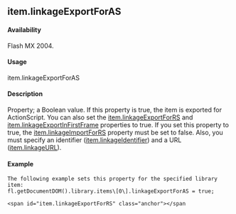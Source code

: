 ## item.linkageExportForAS

#### Availability

Flash MX 2004.

#### Usage

item.linkageExportForAS

#### Description

Property; a Boolean value. If this property is true, the item is exported for ActionScript. You can also set the
[item.linkageExportForRS](#item.linkageExportForRS) and [item.linkageExportInFirstFrame](#_bookmark671) properties to true.
If you set this property to true, the [item.linkageImportForRS](#_bookmark673) property must be set to false. Also, you must specify an identifier ([item.linkageIdentifier](#_bookmark672)) and a URL ([item.linkageURL](#_bookmark674)).

#### Example

```
The following example sets this property for the specified library item:
fl.getDocumentDOM().library.items\[0\].linkageExportForAS = true;

<span id="item.linkageExportForRS" class="anchor"></span
```